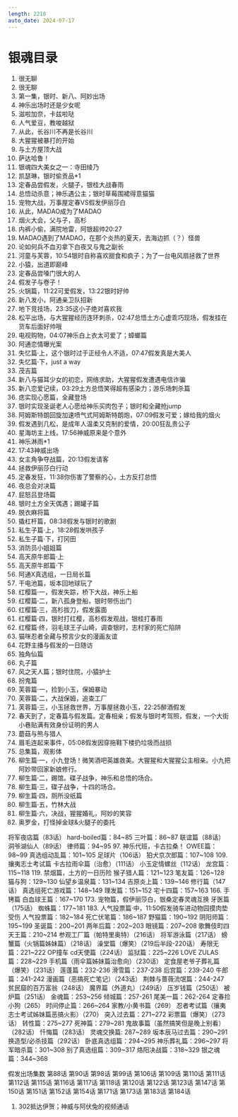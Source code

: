 ```yaml
---
length: 2218
auto_date: 2024-07-17
---
```


# 银魂目录

1. 很无聊
2. 很无聊
3. 第一集，银时、新八、阿妙出场
4. 神乐出场时还是少女呢
5. 滋啦加奈，卡兹啦哒
6. 人气爱豆，教唆越狱
7. 从此，长谷川不再是长谷川
8. 大猩猩被暴打的开始
9. 与土方屋顶大战
10. 萨达哈鲁！
11. 银魂四大美女之一：寺田绫乃
12. 凯瑟琳，银时偷贡品\*1
13. 定春品尝假发，火腿子，银桂大战春雨
14. 总悟动杀意；神乐遇公主；银时草莓围裙得意猫猫
15. 宠物大战，万事屋定春VS假发伊丽莎白
16. 从此，MADAO成为了MADAO
17. 烟火大会，父与子，高杉
18. 内裤小偷，满院地雷，阿银超帅20:27
19. MADAO遇到了MADAO，在那个炎热的夏天，去海边抓（？）怪兽
20. 论如何兵不血刃拿下白夜叉与鬼之副长
21. 河童与芙蓉，10:54银时自称喜欢甜食和疯子；为了一台电风扇拯救了世界
22. 小猿，出道即巅峰
23. 定春品尝嗓门很大的人
24. 假发子与卷子！
25. 火锅篇，11:22可爱假发，13:22银时好帅
26. 新八发小，阿通亲卫队招新
27. 地下竞技场，23:35这小子绝对喜欢我
28. 松平出场，与大猩猩经历连环刺杀，02:47总悟土方心虚乖巧现场，假发挂在货车后面好帅哦
29. 电视购物，04:07神乐白上衣太可爱了；蟑螂篇
30. 阿通恋情曝光案
31. 失忆篇·上，这个银时过于正经令人不适，07:47假发真是大美人
32. 失忆篇·下，just a way
33. 茂吉篇
34. 新八与猫耳少女的初恋，网络求助，大猩猩假发遭遇电信诈骗
35. 新八恋爱记续，03:29土方总悟笑得超有感染力；游乐场刺杀篇
36. 痣实现心愿篇，全藏登场
37. 银时实现圣诞老人心愿给神乐买肉包子；银时和全藏抢jump
38. 阿姆斯特朗回旋加速喷气式阿姆斯特朗炮，07:09假发可爱；嫁给我的烟火
39. 假发遇到几松，是成年人温柔又克制的爱情，20:00狂乱贵公子
40. 星海坊主上线，17:56神威原来是个意外
41. 神乐淋雨\*1
42. 17:43神威出场
43. 女主角争夺战篇，20:13假发请客
44. 拯救伊丽莎白行动
45. 定春发狂，11:38你伤害了警察的心，土方反打总悟
46. 夜总会对决篇
47. 屁怒吕登场篇
48. 银时土方全天偶遇；踢罐子篇
49. 脱衣麻将篇
50. 撬杠杆篇，08:38假发与银时的歌剧
51. 私生子篇·上，18:28假发哄孩子
52. 私生子篇·下，打冈田
53. 消防员小姐姐篇
54. 高天原牛郎篇·上
55. 高天原牛郎篇·下
56. 阿通X真选组，一日局长篇
57. 干电池篇，坂本回地球玩了
58. 红樱篇·一，假发失踪，桥下大战，神乐上船
59. 红樱篇·二，新八孤身登船，银时带伤出门
60. 红樱篇·三，高杉拔刀，假发露面
61. 红樱篇·四，银时打红樱，高杉假发观战，银桂打春雨
62. 红樱篇·终，羽毛球王子山崎，调查银时，志村家的死亡陷阱
63. 猫咪忍者全藏与预言少女的漫画友谊
64. 花野主播与假发的一日随访
65. 独角仙篇
66. 丸子篇
67. 风之天人篇；银时住院，小猿护士
68. 扮鬼篇
69. 芙蓉篇·一，捡到小玉，保姆暴动
70. 芙蓉篇·二，大战保姆，追查工厂
71. 芙蓉篇·三，小玉拯救世界，万事屋拯救小玉，22:25醉酒假发
72. 春天到了，定春篇与假发篇。定春相亲；假发与银时考驾照，假发，一个大街小巷贴满有效身份证明的男人
73. 蘑菇与熊与猎人
74. 眉毛连起来事件，05:08假发因穿拖鞋下楼扔垃圾而战损
75. 总集篇，观影体
76. 柳生篇·一，小九登场！微笑酒吧英雄救美。大猩猩和大猩猩公主相亲。小九把阿妙带回家新娘修行。
77. 柳生篇·二，踢馆。碟子战争，神乐和总悟的场合。
78. 柳生篇·三，碟子战争，十四的场合。
79. 柳生篇·四，厕所没纸篇
80. 柳生篇·五，竹林大战
81. 柳生篇·六，决战，猩猩婚礼，阿妙的笑容
82. 奥罗金，打怪掉金球&火腿子的委托

将军夜店篇（83话）
hard-boiled篇：84~85
三叶篇：86~87
联谊篇（88话）
洞爷湖仙人（89话）
律师篇：94~95
97. 神乐代班，卡古拉桑！
OWEE篇：98~99
真选组动乱篇：101~105
足球片（106话）
狛犬京次郎篇：107~108
109. 攘夷志士考试篇
卡古拉雨伞篇（治愈）（111话）
小玉定情螺丝（112话）
龙宫篇：115~118
119. 禁烟篇，土方的一日历险
猴子猎人篇：121~123
笔友篇：126~128
猫与狗：129~130
仙望乡温泉篇：131~134
吉原炎上篇：139~146
修行篇（147话）
真选组死亡游戏篇：148~149
理发篇：151~152
宅十四篇：157~163
166. 手铐篇
白血球王篇：167~170
173. 宠物篇，假伊丽莎白，银桑定春灵魂互换
牙医篇（175话）
蜘蛛篇：177~181
183. 人气投票篇·中，11:50假发骑车进动物园摸肉垫受伤
人气投票篇：182~184
死亡伏笔篇：186~187
野猫篇：190~192
阴阳师篇：195~199
圣诞篇：200~201
两年后篇：202~203
眼镜篇：207~208
歌舞伎町四天王篇：210~214
参观工厂篇（帕特里奥特）（216话）
将军游泳篇（217话）
螃蟹篇（火锅篇姊妹篇）（218话）
澡堂篇（爆笑）（219后半段-220话）
寿限无篇：221~222
OP撞车 cd天使篇（224话）
监狱篇：225~226
LOVE ZULAS篇：228~229
手机篇（雨伞篇姊妹篇治愈向）（230话）
定食屋老爷子葬礼篇（爆笑）（231话）
莲蓬篇：232-236
滑雪篇：237-238
后宫篇：239-240
牛郎篇：241-242
漫画篇（恶搞死亡笔记）（243话）
荆棘与蔷薇流氓篇：244-247
贫民窟的百万富翁（248话）
魔界篇（外道丸）（249话）
压岁钱篇（250话）
被炉篇（251话）
金魂篇：253~256
倾城篇：257-261
尾美一篇：262-264
定春捡小狗（265）
时间停止篇：266~264
家教/小黄书篇（269）
忍者考试篇（攘夷志士考试姊妹篇恶搞火影）（270）
突入过去篇：271~272
彩票篇（爆笑）（273话）
转性篇：275~277
死神篇：279~281
鬼故事篇（虽然搞笑但是晚上别看）（282话）
忏悔篇（283话）
灵魂交换篇: 287~289
坂本辰马过去篇：290~291
换造型/必杀技篇（292话）
卧底真选组篇：294~295
神乐葬礼篇：296~297
将军暗杀篇：301~308
别了真选组篇：309~317
烙阳决战篇：318~329
银之魂篇：344~368

假发出场集数
第88话 第90话 第98话 第99话 第106话 第109话 第110话 第111话 第112话 第115话 第116话 第117话 第118话 第120话 第122话 第123话 第147话 第150话 第151话 第152话 第154话 第171话  第173话 第183话 第184话

1. 302抵达伊贺；神威与阿伏兔的视频通话
